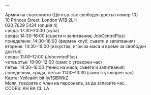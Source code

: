 
--

Армия на спасението (Център със свободен достъп номер 10)  
10 Princes Street, London W1B 2LH  
020 7629 5424 (опция 4)  
сряда: 17:30–20:00 (супа)  
сряда: 14:30–16:00 (съвети и запитвания; JobCentrePlus)  
понеделник: 14:30–16:00 (фирмен клуб; съвети и запитвания)  
вторник: 14:30–16:00 (изкуства, игри за маса и време за свободен достъп)  
сряда: 11:00–12:00 (JobcentrePlus)  
четвъртък: 10:00–12:00 (само с уговорен час)  
петък: 14:30–16:00 (тенис на маса; съвети и запитвания)  
понеделник, сряда, петък: 11:00–13:30 (само с уговорен час)  
Карта: Уебсайт: bit.ly/1SlBWkZ  
Моля, говорете с член на персонала, за да запазите час.  
CODES: AH BA CL LA  
  
